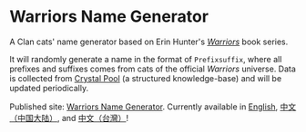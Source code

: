 # Warriors Name Generator

A Clan cats' name generator based on Erin Hunter's *[Warriors]* book series.

It will randomly generate a name in the format of `Prefixsuffix`, where all
prefixes and suffixes comes from cats of the official *Warriors* universe. Data
is collected from [Crystal Pool] (a structured knowledge-base) and will be
updated periodically.

Published site: [Warriors Name Generator]. Currently available in
[English][wng/en], [中文（中国大陆）][wng/zh-cn], and [中文（台灣）][wng/zh-tw]!

[Warriors]: https://warriorcats.com/
[Crystal Pool]: https://crystalpool.cxuesong.com/
[Warriors Name Generator]: https://nminnow.github.io/warriors-name-generator/
[wng/en]: https://nminnow.github.io/warriors-name-generator/en/
[wng/zh-cn]: https://nminnow.github.io/warriors-name-generator/zh-cn/
[wng/zh-tw]: https://nminnow.github.io/warriors-name-generator/zh-tw/
